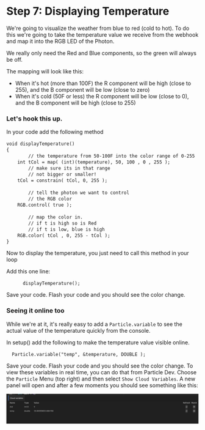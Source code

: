 # Step 7: Displaying Temperature

We're going to visualize the weather from blue to red (cold to hot). To do this we're going to take the temperature value we receive from the webhook and map it into the RGB LED of the Photon.

We really only need the Red and Blue components, so the green will always be off.

The mapping will look like this:
- When it's hot (more than 100F) the R component will be high (close to 255), and the B component will be low (close to zero)
- When it's cold (50F or less) the R component will be low (close to 0), and the B component will be high (close to 255)

### Let's hook this up. 

In your code add the following method

````
void displayTemperature()
{
		// the temperature from 50-100F into the color range of 0-255
    int tCol = map( (int)(temperature), 50, 100 , 0 , 255 );
		// make sure its in that range 
		// not bigger or smaller!
    tCol = constrain( tCol, 0, 255 );
		
		// tell the photon we want to control
		// the RGB color
    RGB.control( true );

		// map the color in.
		// if t is high so is Red
		// if t is low, blue is high
    RGB.color( tCol , 0, 255 - tCol );
}

````

Now to display the temperature, you just need to call this method in your loop

Add this one line:

````
      displayTemperature();
````

Save your code. Flash your code and you should see the color change. 


### Seeing it online too

While we're at it, it's really easy to add a `Particle.variable` to see the actual value of the temperature quickly from the console. 

In setup() add the following to make the temperature value visible online. 

````
  Particle.variable("temp", &temperature, DOUBLE );
````

Save your code. Flash your code and you should see the color change. To view these variables in real time, you can do that from Particle Dev. Choose the `Particle` Menu (top right) and then select `Show Cloud Variables`. A new panel will open and after a few moments you should see something like this:

![Cloud Variables](temp.png)

